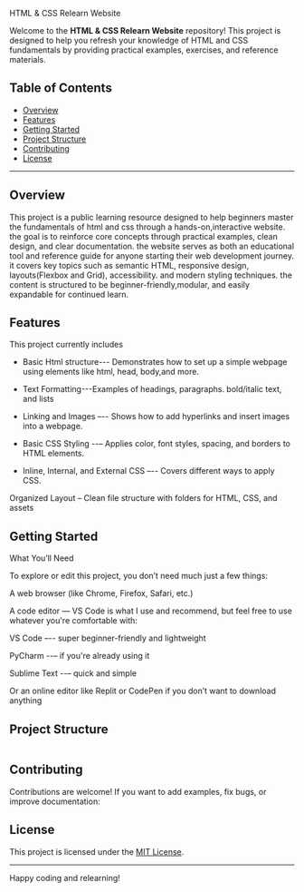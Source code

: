 HTML & CSS Relearn Website

Welcome to the **HTML & CSS Relearn Website** repository! This project is designed to help you refresh your knowledge of HTML and CSS fundamentals by providing practical examples, exercises, and reference materials.

## Table of Contents

- [Overview](#overview)
- [Features](#features)
- [Getting Started](#getting-started)
- [Project Structure](#project-structure)
- [Contributing](#contributing)
- [License](#license)

---

## Overview

This project is a public learning resource designed  to help beginners master the fundamentals of html and css through a hands-on,interactive website. the goal is to reinforce core concepts through practical examples, clean design, and clear documentation.
the website serves as both an educational tool and reference guide for anyone starting their web development journey. it covers key topics such as semantic  HTML, responsive design, layouts(Flexbox and Grid), accessibility. and modern styling techniques. the content is structured to be beginner-friendly,modular, and easily expandable for continued learn.

## Features

 This project currently includes 
 - Basic Html structure--- Demonstrates how to set up a simple webpage using elements like html, head, body,and more.
 - Text Formatting---Examples of headings, paragraphs. bold/italic text, and lists

- Linking and Images –-- Shows how to add hyperlinks and insert images into a webpage.

- Basic CSS Styling --– Applies color, font styles, spacing, and borders to HTML elements.

- Inline, Internal, and External CSS –-- Covers different ways to apply CSS.

Organized Layout – Clean file structure with folders for HTML, CSS, and assets

## Getting Started

What You’ll Need

To explore or edit this project, you don’t need much just a few things:

A web browser (like Chrome, Firefox, Safari, etc.)

A code editor — VS Code is what I use and recommend, but feel free to use whatever you're comfortable with:

VS Code –-- super beginner-friendly and lightweight

PyCharm --– if you're already using it

Sublime Text --– quick and simple

Or an online editor like Replit or CodePen if you don’t want to download anything


## Project Structure

```

```



## Contributing

Contributions are welcome! If you want to add examples, fix bugs, or improve documentation:



## License

This project is licensed under the [MIT License](LICENSE).

---

Happy coding and relearning!
